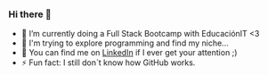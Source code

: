 ### Hi there 👋

<!--
**AxBonG/axbong** is a ✨ _special_ ✨ repository because its `README.md` (this file) appears on your GitHub profile.

Here are some ideas to get you started:

- 🔭 I’m currently working on ...
- 🌱 I’m currently learning ...
- 👯 I’m looking to collaborate on ...
- 🤔 I’m looking for help with ...
- 💬 Ask me about ...
- 📫 How to reach me: ...
- 😄 Pronouns: ...
- ⚡ Fun fact: ...
-->
- 🌱 I’m currently doing a Full Stack Bootcamp with EducaciónIT <3
- 🔭 I'm trying to explore programming and find my niche...
- 💬 You can find me on <a href="https://www.linkedin.com/in/axel-bonilla-guillén-168022221/" target="_blank">LinkedIn</a> if I ever get your attention ;)
- ⚡ Fun fact: I still don´t know how GitHub works.
